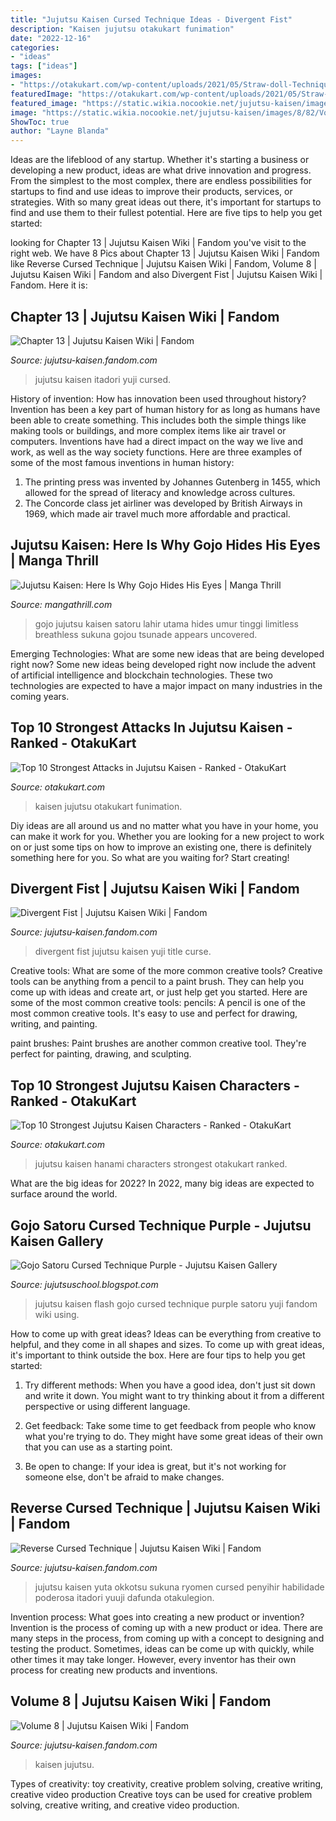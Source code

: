```yaml
---
title: "Jujutsu Kaisen Cursed Technique Ideas - Divergent Fist"
description: "Kaisen jujutsu otakukart funimation"
date: "2022-12-16"
categories:
- "ideas"
tags: ["ideas"]
images:
- "https://otakukart.com/wp-content/uploads/2021/05/Straw-doll-Technique-1536x685.jpg"
featuredImage: "https://otakukart.com/wp-content/uploads/2021/05/Straw-doll-Technique-1536x685.jpg"
featured_image: "https://static.wikia.nocookie.net/jujutsu-kaisen/images/7/70/Chapter_13.png/revision/latest?cb=20200517124254"
image: "https://static.wikia.nocookie.net/jujutsu-kaisen/images/8/82/Volume_8.png/revision/latest?cb=20191224182249"
ShowToc: true
author: "Layne Blanda"
---
```



Ideas are the lifeblood of any startup. Whether it's starting a business or developing a new product, ideas are what drive innovation and progress. From the simplest to the most complex, there are endless possibilities for startups to find and use ideas to improve their products, services, or strategies. With so many great ideas out there, it's important for startups to find and use them to their fullest potential. Here are five tips to help you get started:

	

		
looking for Chapter 13 | Jujutsu Kaisen Wiki | Fandom you've visit to the right web. We have 8 Pics about Chapter 13 | Jujutsu Kaisen Wiki | Fandom like Reverse Cursed Technique | Jujutsu Kaisen Wiki | Fandom, Volume 8 | Jujutsu Kaisen Wiki | Fandom and also Divergent Fist | Jujutsu Kaisen Wiki | Fandom. Here it is:
		
    
## Chapter 13 | Jujutsu Kaisen Wiki | Fandom

<img loading=lazy src="https://static.wikia.nocookie.net/jujutsu-kaisen/images/7/70/Chapter_13.png/revision/latest?cb=20200517124254" onerror="this.onerror=null;this.src='https://tse2.mm.bing.net/th?id=OIP.Q6BNkCz1dZc69Sb27KxhxgHaLo&amp;pid=15.1';" alt="Chapter 13 | Jujutsu Kaisen Wiki | Fandom">

_Source: jujutsu-kaisen.fandom.com_

>jujutsu kaisen itadori yuji cursed. 

	

History of invention: How has innovation been used throughout history?
Invention has been a key part of human history for as long as humans have been able to create something. This includes both the simple things like making tools or buildings, and more complex items like air travel or computers. Inventions have had a direct impact on the way we live and work, as well as the way society functions. 
Here are three examples of some of the most famous inventions in human history: 

1) The printing press was invented by Johannes Gutenberg in 1455, which allowed for the spread of literacy and knowledge across cultures. 
2) The Concorde class jet airliner was developed by British Airways in 1969, which made air travel much more affordable and practical.

    
## Jujutsu Kaisen: Here Is Why Gojo Hides His Eyes | Manga Thrill

<img loading=lazy src="https://mangathrill.com/wp-content/uploads/2020/11/jujutsu-kaisen-fascino-satoru-gojo-lascera-fiato-cosplay-v3-482020640x360-1.jpg" onerror="this.onerror=null;this.src='https://tse2.mm.bing.net/th?id=OIP.ZSbgkJIk86sftG5o1jk1HAHaEK&amp;pid=15.1';" alt="Jujutsu Kaisen: Here Is Why Gojo Hides His Eyes | Manga Thrill">

_Source: mangathrill.com_

>gojo jujutsu kaisen satoru lahir utama hides umur tinggi limitless breathless sukuna gojou tsunade appears uncovered. 

	

Emerging Technologies: What are some new ideas that are being developed right now?
Some new ideas being developed right now include the advent of artificial intelligence and blockchain technologies. These two technologies are expected to have a major impact on many industries in the coming years.

    
## Top 10 Strongest Attacks In Jujutsu Kaisen - Ranked - OtakuKart

<img loading=lazy src="https://otakukart.com/wp-content/uploads/2021/05/Straw-doll-Technique-1536x685.jpg" onerror="this.onerror=null;this.src='https://tse4.mm.bing.net/th?id=OIP.z2nCpYbsa49bRcBylTNZ8AHaDT&amp;pid=15.1';" alt="Top 10 Strongest Attacks in Jujutsu Kaisen - Ranked - OtakuKart">

_Source: otakukart.com_

>kaisen jujutsu otakukart funimation. 

	

Diy ideas are all around us and no matter what you have in your home, you can make it work for you. Whether you are looking for a new project to work on or just some tips on how to improve an existing one, there is definitely something here for you. So what are you waiting for? Start creating!

    
## Divergent Fist | Jujutsu Kaisen Wiki | Fandom

<img loading=lazy src="https://vignette.wikia.nocookie.net/jujutsu-kaisen/images/b/b6/Yuji_using_Divergent_Fist_on_a_curse.png/revision/latest/scale-to-width-down/350?cb=20200328014250" onerror="this.onerror=null;this.src='https://tse3.mm.bing.net/th?id=OIP.TBQu6S3mc05YZ49DcM_6pQAAAA&amp;pid=15.1';" alt="Divergent Fist | Jujutsu Kaisen Wiki | Fandom">

_Source: jujutsu-kaisen.fandom.com_

>divergent fist jujutsu kaisen yuji title curse. 

	

Creative tools: What are some of the more common creative tools?
Creative tools can be anything from a pencil to a paint brush. They can help you come up with ideas and create art, or just help get you started. Here are some of the most common creative tools:
pencils: A pencil is one of the most common creative tools. It's easy to use and perfect for drawing, writing, and painting.

paint brushes: Paint brushes are another common creative tool. They're perfect for painting, drawing, and sculpting.

    
## Top 10 Strongest Jujutsu Kaisen Characters - Ranked - OtakuKart

<img loading=lazy src="https://otakukart.com/wp-content/uploads/2021/02/jujutsu-kaisem-1024x576.jpg" onerror="this.onerror=null;this.src='https://tse1.mm.bing.net/th?id=OIP.frJifsiu7QAuKNHkUz2wrwHaEK&amp;pid=15.1';" alt="Top 10 Strongest Jujutsu Kaisen Characters - Ranked - OtakuKart">

_Source: otakukart.com_

>jujutsu kaisen hanami characters strongest otakukart ranked. 

	

What are the big ideas for 2022?
In 2022, many big ideas are expected to surface around the world.

    
## Gojo Satoru Cursed Technique Purple - Jujutsu Kaisen Gallery

<img loading=lazy src="https://vignette.wikia.nocookie.net/jujutsu-kaisen/images/3/30/Yuji_using_Black_Flash.png/revision/latest?cb=20200716201947" onerror="this.onerror=null;this.src='https://tse2.mm.bing.net/th?id=OIP.JcX-hoFof6WmnyEroOZ3HQHaEx&amp;pid=15.1';" alt="Gojo Satoru Cursed Technique Purple - Jujutsu Kaisen Gallery">

_Source: jujutsuschool.blogspot.com_

>jujutsu kaisen flash gojo cursed technique purple satoru yuji fandom wiki using. 

	

How to come up with great ideas?
Ideas can be everything from creative to helpful, and they come in all shapes and sizes. To come up with great ideas, it's important to think outside the box. Here are four tips to help you get started:
1. Try different methods: When you have a good idea, don't just sit down and write it down. You might want to try thinking about it from a different perspective or using different language.

2. Get feedback: Take some time to get feedback from people who know what you're trying to do. They might have some great ideas of their own that you can use as a starting point.

3. Be open to change: If your idea is great, but it's not working for someone else, don't be afraid to make changes.

    
## Reverse Cursed Technique | Jujutsu Kaisen Wiki | Fandom

<img loading=lazy src="https://vignette.wikia.nocookie.net/jujutsu-kaisen/images/9/9f/Yuta_healing_his_friends.png/revision/latest?cb=20200609002212" onerror="this.onerror=null;this.src='https://tse1.mm.bing.net/th?id=OIP.mf31PRibHlu3HBEnPbOt2QHaDZ&amp;pid=15.1';" alt="Reverse Cursed Technique | Jujutsu Kaisen Wiki | Fandom">

_Source: jujutsu-kaisen.fandom.com_

>jujutsu kaisen yuta okkotsu sukuna ryomen cursed penyihir habilidade poderosa itadori yuuji dafunda otakulegion. 

	

Invention process: What goes into creating a new product or invention?
Invention is the process of coming up with a new product or idea. There are many steps in the process, from coming up with a concept to designing and testing the product. Sometimes, ideas can be come up with quickly, while other times it may take longer. However, every inventor has their own process for creating new products and inventions.

    
## Volume 8 | Jujutsu Kaisen Wiki | Fandom

<img loading=lazy src="https://static.wikia.nocookie.net/jujutsu-kaisen/images/8/82/Volume_8.png/revision/latest?cb=20191224182249" onerror="this.onerror=null;this.src='https://tse4.mm.bing.net/th?id=OIP.Fkp2LXQ-9ZiYnaeumR7P2wHaLo&amp;pid=15.1';" alt="Volume 8 | Jujutsu Kaisen Wiki | Fandom">

_Source: jujutsu-kaisen.fandom.com_

>kaisen jujutsu. 

	

Types of creativity: toy creativity, creative problem solving, creative writing, creative video production
Creative toys can be used for creative problem solving, creative writing, and creative video production.

